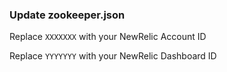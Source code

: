 ### Update zookeeper.json
Replace `XXXXXXX` with your NewRelic Account ID

Replace `YYYYYYY` with your NewRelic Dashboard ID
